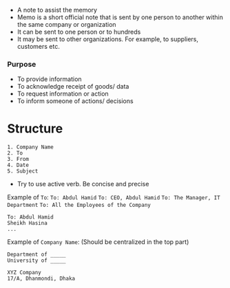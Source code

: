 
- A note to assist the memory
- Memo is a short official note that is sent by one person to another within the same company or organization
- It can be sent to one person or to hundreds
- It may be sent to other organizations. For example, to suppliers, customers etc.

### Purpose

- To provide information
- To acknowledge receipt of goods/ data
- To request information or action
- To inform someone of actions/ decisions


# Structure

```
1. Company Name
2. To
3. From
4. Date
5. Subject
```
- Try to use active verb. Be concise and precise

Example of `To`:
`To: Abdul Hamid`
`To: CEO, Abdul Hamid`
`To: The Manager, IT Department`
`To: All the Employees of the Company`
```
To: Abdul Hamid
Sheikh Hasina
...
```

Example of `Company Name`: (Should be centralized in the top part)
```
Department of _____
University of _____
```

```
XYZ Company
17/A, Dhanmondi, Dhaka
```

